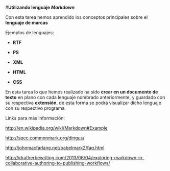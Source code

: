 #**Utilizando lenguaje _Markdown_**

Con esta tarea hemos aprendido los conceptos principales sobre el **lenguaje de marcas**

Ejemplos de lenguajes:

* **RTF**

* **PS**

* **XML**

* **HTML**

* **CSS**


En esta tarea lo que hemos realizado ha sido **crear en un documento de texto** en plano con cada lenguaje nombrado anteriormente, y guardado con su respectiva **extensión**, de esta forma se podrá visualizar dicho lenguaje con su respectivo programa.

Links para más información:

http://en.wikipedia.org/wiki/Markdown#Example

http://spec.commonmark.org/dingus/

http://johnmacfarlane.net/babelmark2/faq.html

http://idratherbewriting.com/2013/06/04/exploring-markdown-in-collaborative-authoring-to-publishing-workflows/


